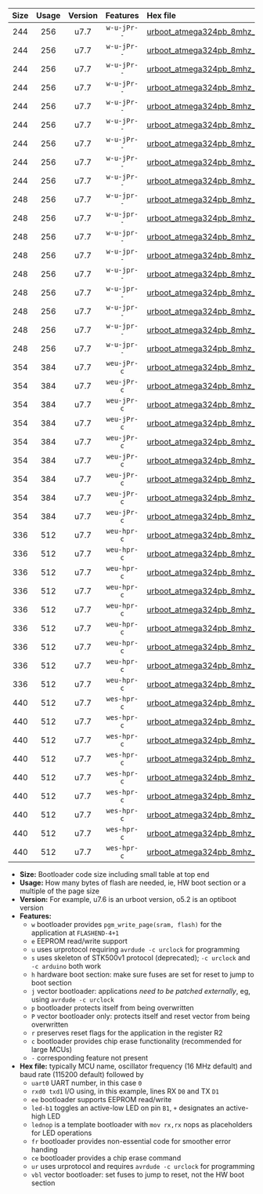 |Size|Usage|Version|Features|Hex file|
|:-:|:-:|:-:|:-:|:--|
|244|256|u7.7|`w-u-jPr--`|[urboot_atmega324pb_8mhz_57600bps_uart0_rxd0_txd1_led+b0_ur_vbl.hex](https://raw.githubusercontent.com/stefanrueger/urboot.hex/main/mcus/atmega324pb/fcpu_8mhz/57600_bps/urboot_atmega324pb_8mhz_57600bps_uart0_rxd0_txd1_led+b0_ur_vbl.hex)|
|244|256|u7.7|`w-u-jPr--`|[urboot_atmega324pb_8mhz_57600bps_uart0_rxd0_txd1_led+b7_ur_vbl.hex](https://raw.githubusercontent.com/stefanrueger/urboot.hex/main/mcus/atmega324pb/fcpu_8mhz/57600_bps/urboot_atmega324pb_8mhz_57600bps_uart0_rxd0_txd1_led+b7_ur_vbl.hex)|
|244|256|u7.7|`w-u-jPr--`|[urboot_atmega324pb_8mhz_57600bps_uart0_rxd0_txd1_lednop_ur_vbl.hex](https://raw.githubusercontent.com/stefanrueger/urboot.hex/main/mcus/atmega324pb/fcpu_8mhz/57600_bps/urboot_atmega324pb_8mhz_57600bps_uart0_rxd0_txd1_lednop_ur_vbl.hex)|
|244|256|u7.7|`w-u-jPr--`|[urboot_atmega324pb_8mhz_57600bps_uart1_rxd2_txd3_led+b0_ur_vbl.hex](https://raw.githubusercontent.com/stefanrueger/urboot.hex/main/mcus/atmega324pb/fcpu_8mhz/57600_bps/urboot_atmega324pb_8mhz_57600bps_uart1_rxd2_txd3_led+b0_ur_vbl.hex)|
|244|256|u7.7|`w-u-jPr--`|[urboot_atmega324pb_8mhz_57600bps_uart1_rxd2_txd3_led+b7_ur_vbl.hex](https://raw.githubusercontent.com/stefanrueger/urboot.hex/main/mcus/atmega324pb/fcpu_8mhz/57600_bps/urboot_atmega324pb_8mhz_57600bps_uart1_rxd2_txd3_led+b7_ur_vbl.hex)|
|244|256|u7.7|`w-u-jPr--`|[urboot_atmega324pb_8mhz_57600bps_uart1_rxd2_txd3_lednop_ur_vbl.hex](https://raw.githubusercontent.com/stefanrueger/urboot.hex/main/mcus/atmega324pb/fcpu_8mhz/57600_bps/urboot_atmega324pb_8mhz_57600bps_uart1_rxd2_txd3_lednop_ur_vbl.hex)|
|244|256|u7.7|`w-u-jPr--`|[urboot_atmega324pb_8mhz_57600bps_uart2_rxe2_txe3_led+b0_ur_vbl.hex](https://raw.githubusercontent.com/stefanrueger/urboot.hex/main/mcus/atmega324pb/fcpu_8mhz/57600_bps/urboot_atmega324pb_8mhz_57600bps_uart2_rxe2_txe3_led+b0_ur_vbl.hex)|
|244|256|u7.7|`w-u-jPr--`|[urboot_atmega324pb_8mhz_57600bps_uart2_rxe2_txe3_led+b7_ur_vbl.hex](https://raw.githubusercontent.com/stefanrueger/urboot.hex/main/mcus/atmega324pb/fcpu_8mhz/57600_bps/urboot_atmega324pb_8mhz_57600bps_uart2_rxe2_txe3_led+b7_ur_vbl.hex)|
|244|256|u7.7|`w-u-jPr--`|[urboot_atmega324pb_8mhz_57600bps_uart2_rxe2_txe3_lednop_ur_vbl.hex](https://raw.githubusercontent.com/stefanrueger/urboot.hex/main/mcus/atmega324pb/fcpu_8mhz/57600_bps/urboot_atmega324pb_8mhz_57600bps_uart2_rxe2_txe3_lednop_ur_vbl.hex)|
|248|256|u7.7|`w-u-jpr--`|[urboot_atmega324pb_8mhz_57600bps_uart0_rxd0_txd1_led+b0_fr_ur_vbl.hex](https://raw.githubusercontent.com/stefanrueger/urboot.hex/main/mcus/atmega324pb/fcpu_8mhz/57600_bps/urboot_atmega324pb_8mhz_57600bps_uart0_rxd0_txd1_led+b0_fr_ur_vbl.hex)|
|248|256|u7.7|`w-u-jpr--`|[urboot_atmega324pb_8mhz_57600bps_uart0_rxd0_txd1_led+b7_fr_ur_vbl.hex](https://raw.githubusercontent.com/stefanrueger/urboot.hex/main/mcus/atmega324pb/fcpu_8mhz/57600_bps/urboot_atmega324pb_8mhz_57600bps_uart0_rxd0_txd1_led+b7_fr_ur_vbl.hex)|
|248|256|u7.7|`w-u-jpr--`|[urboot_atmega324pb_8mhz_57600bps_uart0_rxd0_txd1_lednop_fr_ur_vbl.hex](https://raw.githubusercontent.com/stefanrueger/urboot.hex/main/mcus/atmega324pb/fcpu_8mhz/57600_bps/urboot_atmega324pb_8mhz_57600bps_uart0_rxd0_txd1_lednop_fr_ur_vbl.hex)|
|248|256|u7.7|`w-u-jpr--`|[urboot_atmega324pb_8mhz_57600bps_uart1_rxd2_txd3_led+b0_fr_ur_vbl.hex](https://raw.githubusercontent.com/stefanrueger/urboot.hex/main/mcus/atmega324pb/fcpu_8mhz/57600_bps/urboot_atmega324pb_8mhz_57600bps_uart1_rxd2_txd3_led+b0_fr_ur_vbl.hex)|
|248|256|u7.7|`w-u-jpr--`|[urboot_atmega324pb_8mhz_57600bps_uart1_rxd2_txd3_led+b7_fr_ur_vbl.hex](https://raw.githubusercontent.com/stefanrueger/urboot.hex/main/mcus/atmega324pb/fcpu_8mhz/57600_bps/urboot_atmega324pb_8mhz_57600bps_uart1_rxd2_txd3_led+b7_fr_ur_vbl.hex)|
|248|256|u7.7|`w-u-jpr--`|[urboot_atmega324pb_8mhz_57600bps_uart1_rxd2_txd3_lednop_fr_ur_vbl.hex](https://raw.githubusercontent.com/stefanrueger/urboot.hex/main/mcus/atmega324pb/fcpu_8mhz/57600_bps/urboot_atmega324pb_8mhz_57600bps_uart1_rxd2_txd3_lednop_fr_ur_vbl.hex)|
|248|256|u7.7|`w-u-jpr--`|[urboot_atmega324pb_8mhz_57600bps_uart2_rxe2_txe3_led+b0_fr_ur_vbl.hex](https://raw.githubusercontent.com/stefanrueger/urboot.hex/main/mcus/atmega324pb/fcpu_8mhz/57600_bps/urboot_atmega324pb_8mhz_57600bps_uart2_rxe2_txe3_led+b0_fr_ur_vbl.hex)|
|248|256|u7.7|`w-u-jpr--`|[urboot_atmega324pb_8mhz_57600bps_uart2_rxe2_txe3_led+b7_fr_ur_vbl.hex](https://raw.githubusercontent.com/stefanrueger/urboot.hex/main/mcus/atmega324pb/fcpu_8mhz/57600_bps/urboot_atmega324pb_8mhz_57600bps_uart2_rxe2_txe3_led+b7_fr_ur_vbl.hex)|
|248|256|u7.7|`w-u-jpr--`|[urboot_atmega324pb_8mhz_57600bps_uart2_rxe2_txe3_lednop_fr_ur_vbl.hex](https://raw.githubusercontent.com/stefanrueger/urboot.hex/main/mcus/atmega324pb/fcpu_8mhz/57600_bps/urboot_atmega324pb_8mhz_57600bps_uart2_rxe2_txe3_lednop_fr_ur_vbl.hex)|
|354|384|u7.7|`weu-jPr-c`|[urboot_atmega324pb_8mhz_57600bps_uart0_rxd0_txd1_ee_led+b0_fr_ce_ur_vbl.hex](https://raw.githubusercontent.com/stefanrueger/urboot.hex/main/mcus/atmega324pb/fcpu_8mhz/57600_bps/urboot_atmega324pb_8mhz_57600bps_uart0_rxd0_txd1_ee_led+b0_fr_ce_ur_vbl.hex)|
|354|384|u7.7|`weu-jPr-c`|[urboot_atmega324pb_8mhz_57600bps_uart0_rxd0_txd1_ee_led+b7_fr_ce_ur_vbl.hex](https://raw.githubusercontent.com/stefanrueger/urboot.hex/main/mcus/atmega324pb/fcpu_8mhz/57600_bps/urboot_atmega324pb_8mhz_57600bps_uart0_rxd0_txd1_ee_led+b7_fr_ce_ur_vbl.hex)|
|354|384|u7.7|`weu-jPr-c`|[urboot_atmega324pb_8mhz_57600bps_uart0_rxd0_txd1_ee_lednop_fr_ce_ur_vbl.hex](https://raw.githubusercontent.com/stefanrueger/urboot.hex/main/mcus/atmega324pb/fcpu_8mhz/57600_bps/urboot_atmega324pb_8mhz_57600bps_uart0_rxd0_txd1_ee_lednop_fr_ce_ur_vbl.hex)|
|354|384|u7.7|`weu-jPr-c`|[urboot_atmega324pb_8mhz_57600bps_uart1_rxd2_txd3_ee_led+b0_fr_ce_ur_vbl.hex](https://raw.githubusercontent.com/stefanrueger/urboot.hex/main/mcus/atmega324pb/fcpu_8mhz/57600_bps/urboot_atmega324pb_8mhz_57600bps_uart1_rxd2_txd3_ee_led+b0_fr_ce_ur_vbl.hex)|
|354|384|u7.7|`weu-jPr-c`|[urboot_atmega324pb_8mhz_57600bps_uart1_rxd2_txd3_ee_led+b7_fr_ce_ur_vbl.hex](https://raw.githubusercontent.com/stefanrueger/urboot.hex/main/mcus/atmega324pb/fcpu_8mhz/57600_bps/urboot_atmega324pb_8mhz_57600bps_uart1_rxd2_txd3_ee_led+b7_fr_ce_ur_vbl.hex)|
|354|384|u7.7|`weu-jPr-c`|[urboot_atmega324pb_8mhz_57600bps_uart1_rxd2_txd3_ee_lednop_fr_ce_ur_vbl.hex](https://raw.githubusercontent.com/stefanrueger/urboot.hex/main/mcus/atmega324pb/fcpu_8mhz/57600_bps/urboot_atmega324pb_8mhz_57600bps_uart1_rxd2_txd3_ee_lednop_fr_ce_ur_vbl.hex)|
|354|384|u7.7|`weu-jPr-c`|[urboot_atmega324pb_8mhz_57600bps_uart2_rxe2_txe3_ee_led+b0_fr_ce_ur_vbl.hex](https://raw.githubusercontent.com/stefanrueger/urboot.hex/main/mcus/atmega324pb/fcpu_8mhz/57600_bps/urboot_atmega324pb_8mhz_57600bps_uart2_rxe2_txe3_ee_led+b0_fr_ce_ur_vbl.hex)|
|354|384|u7.7|`weu-jPr-c`|[urboot_atmega324pb_8mhz_57600bps_uart2_rxe2_txe3_ee_led+b7_fr_ce_ur_vbl.hex](https://raw.githubusercontent.com/stefanrueger/urboot.hex/main/mcus/atmega324pb/fcpu_8mhz/57600_bps/urboot_atmega324pb_8mhz_57600bps_uart2_rxe2_txe3_ee_led+b7_fr_ce_ur_vbl.hex)|
|354|384|u7.7|`weu-jPr-c`|[urboot_atmega324pb_8mhz_57600bps_uart2_rxe2_txe3_ee_lednop_fr_ce_ur_vbl.hex](https://raw.githubusercontent.com/stefanrueger/urboot.hex/main/mcus/atmega324pb/fcpu_8mhz/57600_bps/urboot_atmega324pb_8mhz_57600bps_uart2_rxe2_txe3_ee_lednop_fr_ce_ur_vbl.hex)|
|336|512|u7.7|`weu-hpr-c`|[urboot_atmega324pb_8mhz_57600bps_uart0_rxd0_txd1_ee_led+b0_fr_ce_ur.hex](https://raw.githubusercontent.com/stefanrueger/urboot.hex/main/mcus/atmega324pb/fcpu_8mhz/57600_bps/urboot_atmega324pb_8mhz_57600bps_uart0_rxd0_txd1_ee_led+b0_fr_ce_ur.hex)|
|336|512|u7.7|`weu-hpr-c`|[urboot_atmega324pb_8mhz_57600bps_uart0_rxd0_txd1_ee_led+b7_fr_ce_ur.hex](https://raw.githubusercontent.com/stefanrueger/urboot.hex/main/mcus/atmega324pb/fcpu_8mhz/57600_bps/urboot_atmega324pb_8mhz_57600bps_uart0_rxd0_txd1_ee_led+b7_fr_ce_ur.hex)|
|336|512|u7.7|`weu-hpr-c`|[urboot_atmega324pb_8mhz_57600bps_uart0_rxd0_txd1_ee_lednop_fr_ce_ur.hex](https://raw.githubusercontent.com/stefanrueger/urboot.hex/main/mcus/atmega324pb/fcpu_8mhz/57600_bps/urboot_atmega324pb_8mhz_57600bps_uart0_rxd0_txd1_ee_lednop_fr_ce_ur.hex)|
|336|512|u7.7|`weu-hpr-c`|[urboot_atmega324pb_8mhz_57600bps_uart1_rxd2_txd3_ee_led+b0_fr_ce_ur.hex](https://raw.githubusercontent.com/stefanrueger/urboot.hex/main/mcus/atmega324pb/fcpu_8mhz/57600_bps/urboot_atmega324pb_8mhz_57600bps_uart1_rxd2_txd3_ee_led+b0_fr_ce_ur.hex)|
|336|512|u7.7|`weu-hpr-c`|[urboot_atmega324pb_8mhz_57600bps_uart1_rxd2_txd3_ee_led+b7_fr_ce_ur.hex](https://raw.githubusercontent.com/stefanrueger/urboot.hex/main/mcus/atmega324pb/fcpu_8mhz/57600_bps/urboot_atmega324pb_8mhz_57600bps_uart1_rxd2_txd3_ee_led+b7_fr_ce_ur.hex)|
|336|512|u7.7|`weu-hpr-c`|[urboot_atmega324pb_8mhz_57600bps_uart1_rxd2_txd3_ee_lednop_fr_ce_ur.hex](https://raw.githubusercontent.com/stefanrueger/urboot.hex/main/mcus/atmega324pb/fcpu_8mhz/57600_bps/urboot_atmega324pb_8mhz_57600bps_uart1_rxd2_txd3_ee_lednop_fr_ce_ur.hex)|
|336|512|u7.7|`weu-hpr-c`|[urboot_atmega324pb_8mhz_57600bps_uart2_rxe2_txe3_ee_led+b0_fr_ce_ur.hex](https://raw.githubusercontent.com/stefanrueger/urboot.hex/main/mcus/atmega324pb/fcpu_8mhz/57600_bps/urboot_atmega324pb_8mhz_57600bps_uart2_rxe2_txe3_ee_led+b0_fr_ce_ur.hex)|
|336|512|u7.7|`weu-hpr-c`|[urboot_atmega324pb_8mhz_57600bps_uart2_rxe2_txe3_ee_led+b7_fr_ce_ur.hex](https://raw.githubusercontent.com/stefanrueger/urboot.hex/main/mcus/atmega324pb/fcpu_8mhz/57600_bps/urboot_atmega324pb_8mhz_57600bps_uart2_rxe2_txe3_ee_led+b7_fr_ce_ur.hex)|
|336|512|u7.7|`weu-hpr-c`|[urboot_atmega324pb_8mhz_57600bps_uart2_rxe2_txe3_ee_lednop_fr_ce_ur.hex](https://raw.githubusercontent.com/stefanrueger/urboot.hex/main/mcus/atmega324pb/fcpu_8mhz/57600_bps/urboot_atmega324pb_8mhz_57600bps_uart2_rxe2_txe3_ee_lednop_fr_ce_ur.hex)|
|440|512|u7.7|`wes-hpr-c`|[urboot_atmega324pb_8mhz_57600bps_uart0_rxd0_txd1_ee_led+b0_fr_ce.hex](https://raw.githubusercontent.com/stefanrueger/urboot.hex/main/mcus/atmega324pb/fcpu_8mhz/57600_bps/urboot_atmega324pb_8mhz_57600bps_uart0_rxd0_txd1_ee_led+b0_fr_ce.hex)|
|440|512|u7.7|`wes-hpr-c`|[urboot_atmega324pb_8mhz_57600bps_uart0_rxd0_txd1_ee_led+b7_fr_ce.hex](https://raw.githubusercontent.com/stefanrueger/urboot.hex/main/mcus/atmega324pb/fcpu_8mhz/57600_bps/urboot_atmega324pb_8mhz_57600bps_uart0_rxd0_txd1_ee_led+b7_fr_ce.hex)|
|440|512|u7.7|`wes-hpr-c`|[urboot_atmega324pb_8mhz_57600bps_uart0_rxd0_txd1_ee_lednop_fr_ce.hex](https://raw.githubusercontent.com/stefanrueger/urboot.hex/main/mcus/atmega324pb/fcpu_8mhz/57600_bps/urboot_atmega324pb_8mhz_57600bps_uart0_rxd0_txd1_ee_lednop_fr_ce.hex)|
|440|512|u7.7|`wes-hpr-c`|[urboot_atmega324pb_8mhz_57600bps_uart1_rxd2_txd3_ee_led+b0_fr_ce.hex](https://raw.githubusercontent.com/stefanrueger/urboot.hex/main/mcus/atmega324pb/fcpu_8mhz/57600_bps/urboot_atmega324pb_8mhz_57600bps_uart1_rxd2_txd3_ee_led+b0_fr_ce.hex)|
|440|512|u7.7|`wes-hpr-c`|[urboot_atmega324pb_8mhz_57600bps_uart1_rxd2_txd3_ee_led+b7_fr_ce.hex](https://raw.githubusercontent.com/stefanrueger/urboot.hex/main/mcus/atmega324pb/fcpu_8mhz/57600_bps/urboot_atmega324pb_8mhz_57600bps_uart1_rxd2_txd3_ee_led+b7_fr_ce.hex)|
|440|512|u7.7|`wes-hpr-c`|[urboot_atmega324pb_8mhz_57600bps_uart1_rxd2_txd3_ee_lednop_fr_ce.hex](https://raw.githubusercontent.com/stefanrueger/urboot.hex/main/mcus/atmega324pb/fcpu_8mhz/57600_bps/urboot_atmega324pb_8mhz_57600bps_uart1_rxd2_txd3_ee_lednop_fr_ce.hex)|
|440|512|u7.7|`wes-hpr-c`|[urboot_atmega324pb_8mhz_57600bps_uart2_rxe2_txe3_ee_led+b0_fr_ce.hex](https://raw.githubusercontent.com/stefanrueger/urboot.hex/main/mcus/atmega324pb/fcpu_8mhz/57600_bps/urboot_atmega324pb_8mhz_57600bps_uart2_rxe2_txe3_ee_led+b0_fr_ce.hex)|
|440|512|u7.7|`wes-hpr-c`|[urboot_atmega324pb_8mhz_57600bps_uart2_rxe2_txe3_ee_led+b7_fr_ce.hex](https://raw.githubusercontent.com/stefanrueger/urboot.hex/main/mcus/atmega324pb/fcpu_8mhz/57600_bps/urboot_atmega324pb_8mhz_57600bps_uart2_rxe2_txe3_ee_led+b7_fr_ce.hex)|
|440|512|u7.7|`wes-hpr-c`|[urboot_atmega324pb_8mhz_57600bps_uart2_rxe2_txe3_ee_lednop_fr_ce.hex](https://raw.githubusercontent.com/stefanrueger/urboot.hex/main/mcus/atmega324pb/fcpu_8mhz/57600_bps/urboot_atmega324pb_8mhz_57600bps_uart2_rxe2_txe3_ee_lednop_fr_ce.hex)|

- **Size:** Bootloader code size including small table at top end
- **Usage:** How many bytes of flash are needed, ie, HW boot section or a multiple of the page size
- **Version:** For example, u7.6 is an urboot version, o5.2 is an optiboot version
- **Features:**
  + `w` bootloader provides `pgm_write_page(sram, flash)` for the application at `FLASHEND-4+1`
  + `e` EEPROM read/write support
  + `u` uses urprotocol requiring `avrdude -c urclock` for programming
  + `s` uses skeleton of STK500v1 protocol (deprecated); `-c urclock` and `-c arduino` both work
  + `h` hardware boot section: make sure fuses are set for reset to jump to boot section
  + `j` vector bootloader: applications *need to be patched externally*, eg, using `avrdude -c urclock`
  + `p` bootloader protects itself from being overwritten
  + `P` vector bootloader only: protects itself and reset vector from being overwritten
  + `r` preserves reset flags for the application in the register R2
  + `c` bootloader provides chip erase functionality (recommended for large MCUs)
  + `-` corresponding feature not present
- **Hex file:** typically MCU name, oscillator frequency (16 MHz default) and baud rate (115200 default) followed by
  + `uart0` UART number, in this case `0`
  + `rxd0 txd1` I/O using, in this example, lines RX `D0` and TX `D1`
  + `ee` bootloader supports EEPROM read/write
  + `led-b1` toggles an active-low LED on pin `B1`, `+` designates an active-high LED
  + `lednop` is a template bootloader with `mov rx,rx` nops as placeholders for LED operations
  + `fr` bootloader provides non-essential code for smoother error handing
  + `ce` bootloader provides a chip erase command
  + `ur` uses urprotocol and requires `avrdude -c urclock` for programming
  + `vbl` vector bootloader: set fuses to jump to reset, not the HW boot section
